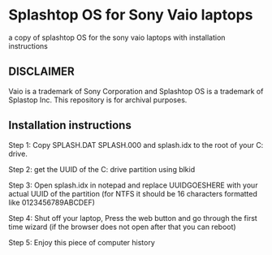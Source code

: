 # Splashtop OS for Sony Vaio laptops
a copy of splashtop OS for the sony vaio laptops with installation instructions

## DISCLAIMER
Vaio is a trademark of Sony Corporation and Splashtop OS is a trademark of Splastop Inc. This repository is for archival purposes.

## Installation instructions
Step 1: Copy SPLASH.DAT SPLASH.000 and splash.idx to the root of your C: drive.

Step 2: get the UUID of the C: drive partition using blkid

Step 3: Open splash.idx in notepad and replace UUIDGOESHERE with your actual UUID of the partition (for NTFS it should be 16 characters formatted like 0123456789ABCDEF)

Step 4: Shut off your laptop, Press the web button and go through the first time wizard (if the browser does not open after that you can reboot)

Step 5: Enjoy this piece of computer history
